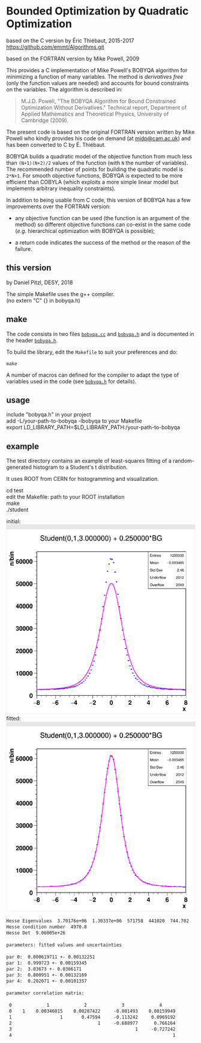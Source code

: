 # Bounded Optimization by Quadratic Optimization

based on the C version by Éric Thiébaut, 2015-2017
https://github.com/emmt/Algorithms.git

based on the FORTRAN version by Mike Powell, 2009

This provides a C implementation of Mike Powell's BOBYQA algorithm for
minimizing a function of many variables.  The method is *derivatives free*
(only the function values are needed) and accounts for bound constraints on
the variables.  The algorithm is described in:

>  M.J.D. Powell, "The BOBYQA Algorithm for Bound Constrained Optimization
>  Without Derivatives."  Technical report, Department of Applied Mathematics
>  and Theoretical Physics, University of Cambridge (2009).

The present code is based on the original FORTRAN version written by Mike
Powell who kindly provides his code on demand (at mjdp@cam.ac.uk) and has
been converted to C by É. Thiébaut.

BOBYQA builds a quadratic model of the objective function from much less than
`(N+1)(N+2)/2` values of the function (with `N` the number of variables).  The
recommended number of points for building the quadratic model is `2*N+1`.  For
smooth objective functions, BOBYQA is expected to be more efficient than COBYLA
(which exploits a more simple linear model but implements arbitrary inequality
constraints).

In addition to being usable from C code, this version of BOBYQA has a few
improvements over the FORTRAN version:

* any objective function can be used (the function is an argument of the
  method) so different objective functions can co-exist in the same code
  (*e.g.* hierarchical optimization with BOBYQA is possible);

* a return code indicates the success of the method or the reason of the
  failure.

## this version

by Daniel Pitzl, DESY, 2018

The simple Makefile uses the g++ compiler.  
(no extern "C" {} in bobyqa.h)

## make

The code consists in two files [`bobyqa.cc`](./bobyqa.cc) and [`bobyqa.h`](./bobyqa.h)
and is documented in the header [`bobyqa.h`](./bobyqa.h).

To build the library, edit the `Makefile` to suit your preferences and do:
```
make
```

A number of macros can defined for the compiler to adapt the type of variables
used in the code (see [`bobyqa.h`](./bobyqa.h) for details).

## usage

include "bobyqa.h" in your project  
add -L/your-path-to-bobyqa -lbobyqa to your Makefile  
export LD_LIBRARY_PATH=$LD_LIBRARY_PATH:/your-path-to-bobyqa

## example

The test directory contains an example of least-squares fitting
of a random-generated histogram to a Student's t distribution.

It uses ROOT from CERN for histogramming and visualization.

cd test  
edit the Makefile: path to your ROOT installation  
make  
./student

initial: ![initial values](test/initial.png)  
fitted: ![fitted values](test/final.png)  

```
Hesse Eigenvalues  3.70176e+06  1.30337e+06  571758  441020  744.702
Hesse condition number  4970.8
Hesse Det  9.06005e+26

parameters: fitted values and uncertainties

par 0:  0.000619711 +- 0.00132251
par 1:  0.999723 +- 0.00159345
par 2:  3.03673 +- 0.0366171
par 3:  0.800951 +- 0.00132169
par 4:  0.202071 +- 0.00101357

parameter correlation matrix:

 0             1             2             3             4
 0    1    0.00346015    0.00287422     -0.001493    0.00159949
 1                  1       0.47594     -0.113242     0.0969192
 2                                1     -0.688977      0.766164
 3                                              1     -0.727242
 4                                                            1
```

